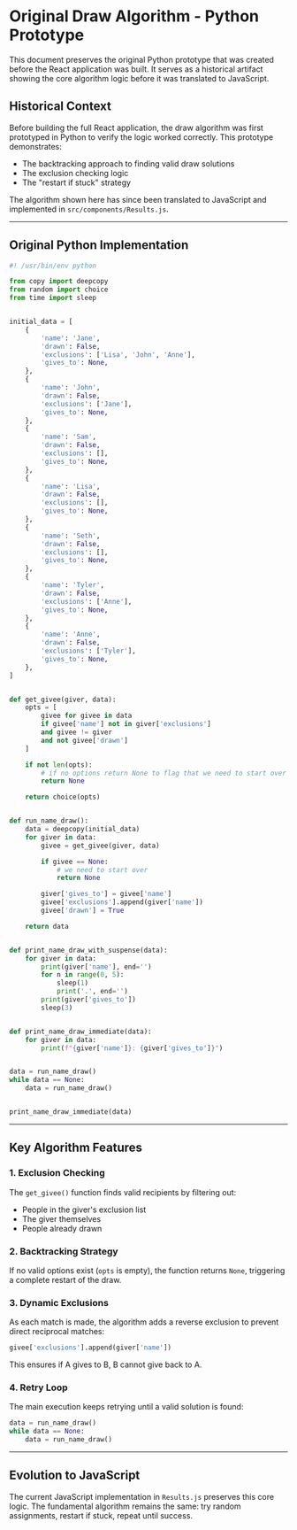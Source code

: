 # Original Draw Algorithm - Python Prototype

This document preserves the original Python prototype that was created before
the React application was built. It serves as a historical artifact showing the
core algorithm logic before it was translated to JavaScript.

## Historical Context

Before building the full React application, the draw algorithm was first
prototyped in Python to verify the logic worked correctly. This prototype
demonstrates:

- The backtracking approach to finding valid draw solutions
- The exclusion checking logic
- The "restart if stuck" strategy

The algorithm shown here has since been translated to JavaScript and implemented
in `src/components/Results.js`.

---

## Original Python Implementation

```python
#! /usr/bin/env python

from copy import deepcopy
from random import choice
from time import sleep


initial_data = [
	{
		'name': 'Jane',
		'drawn': False,
		'exclusions': ['Lisa', 'John', 'Anne'],
		'gives_to': None,
	},
	{
		'name': 'John',
		'drawn': False,
		'exclusions': ['Jane'],
		'gives_to': None,
	},
	{
		'name': 'Sam',
		'drawn': False,
		'exclusions': [],
		'gives_to': None,
	},
	{
		'name': 'Lisa',
		'drawn': False,
		'exclusions': [],
		'gives_to': None,
	},
	{
		'name': 'Seth',
		'drawn': False,
		'exclusions': [],
		'gives_to': None,
	},
	{
		'name': 'Tyler',
		'drawn': False,
		'exclusions': ['Anne'],
		'gives_to': None,
	},
	{
		'name': 'Anne',
		'drawn': False,
		'exclusions': ['Tyler'],
		'gives_to': None,
	},
]


def get_givee(giver, data):
	opts = [
		givee for givee in data
		if givee['name'] not in giver['exclusions']
		and givee != giver
		and not givee['drawn']
	]

	if not len(opts):
		# if no options return None to flag that we need to start over
		return None

	return choice(opts)


def run_name_draw():
	data = deepcopy(initial_data)
	for giver in data:
		givee = get_givee(giver, data)

		if givee == None:
			# we need to start over
			return None

		giver['gives_to'] = givee['name']
		givee['exclusions'].append(giver['name'])
		givee['drawn'] = True

	return data


def print_name_draw_with_suspense(data):
	for giver in data:
		print(giver['name'], end='')
		for n in range(0, 5):
			sleep(1)
			print('.', end='')
		print(giver['gives_to'])
		sleep(3)


def print_name_draw_immediate(data):
	for giver in data:
		print(f"{giver['name']}: {giver['gives_to']}")


data = run_name_draw()
while data == None:
	data = run_name_draw()


print_name_draw_immediate(data)
```

---

## Key Algorithm Features

### 1. Exclusion Checking

The `get_givee()` function finds valid recipients by filtering out:

- People in the giver's exclusion list
- The giver themselves
- People already drawn

### 2. Backtracking Strategy

If no valid options exist (`opts` is empty), the function returns `None`,
triggering a complete restart of the draw.

### 3. Dynamic Exclusions

As each match is made, the algorithm adds a reverse exclusion to prevent direct
reciprocal matches:

```python
givee['exclusions'].append(giver['name'])
```

This ensures if A gives to B, B cannot give back to A.

### 4. Retry Loop

The main execution keeps retrying until a valid solution is found:

```python
data = run_name_draw()
while data == None:
	data = run_name_draw()
```

---

## Evolution to JavaScript

The current JavaScript implementation in `Results.js` preserves this core
logic. The fundamental algorithm remains the same: try random assignments,
restart if stuck, repeat until success.
